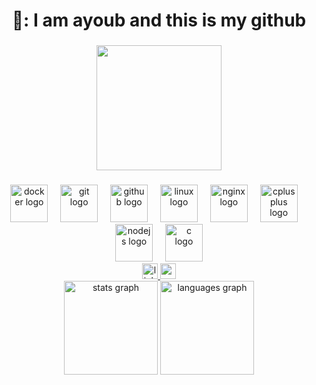 <h1 align="center">👤: I am ayoub  and this is my github</h1>

###

<div align="center">
  <img height="200" src="https://media0.giphy.com/media/v1.Y2lkPTc5MGI3NjExMGkydWowYnNyeTZobGh4NGF0djhhbjZ3cW9pbDBkZWl0cDAybjNzciZlcD12MV9pbnRlcm5hbF9naWZfYnlfaWQmY3Q9Zw/H03PuVdwREB21ANkLX/giphy.gif"  />
</div>

###

<div align="center">
  <img src="https://cdn.simpleicons.org/docker/2496ED" height="60" alt="docker logo"  />
  <img width="12" />
  <img src="https://cdn.jsdelivr.net/gh/devicons/devicon/icons/git/git-original.svg" height="60" alt="git logo"  />
  <img width="12" />
  <img src="https://skillicons.dev/icons?i=github" height="60" alt="github logo"  />
  <img width="12" />
  <img src="https://cdn.simpleicons.org/linux/FCC624" height="60" alt="linux logo"  />
  <img width="12" />
  <img src="https://cdn.simpleicons.org/nginx/009639" height="60" alt="nginx logo"  />
  <img width="12" />
  <img src="https://cdn.simpleicons.org/c++/00599C" height="60" alt="cplusplus logo"  />
  <img width="12" />
  <img src="https://cdn.simpleicons.org/nodedotjs/339933" height="60" alt="nodejs logo"  />
  <img width="12" />
  <img src="https://skillicons.dev/icons?i=c" height="60" alt="c logo"  />
</div>

<div align="center">
  <a href="https://www.linkedin.com/in/ayoub-abdenour/" target="_blank">
    <img src="https://img.shields.io/static/v1?message=LinkedIn&logo=linkedin&label=&color=0077B5&logoColor=white&labelColor=&style=for-the-badge" height="25" alt="linkedin logo"  />
  </a>
  <a href="ayoub111abn@gmail.com" target="_blank">
    <img src="https://img.shields.io/static/v1?message=Gmail&logo=gmail&label=&color=D14836&logoColor=white&labelColor=&style=for-the-badge" height="25" alt="gmail logo"  />
  </a>
</div>


<div align="center">
  <img src="https://github-readme-stats.vercel.app/api?username=maurodesouz&hide_title=false&hide_rank=false&show_icons=true&include_all_commits=true&count_private=true&disable_animations=false&theme=dracula&locale=en&hide_border=false" height="150" alt="stats graph"  />
  <img src="https://github-readme-stats.vercel.app/api/top-langs?username=maurodesouz&locale=en&hide_title=false&layout=compact&card_width=320&langs_count=5&theme=dracula&hide_border=false" height="150" alt="languages graph"  />
</div>


###
